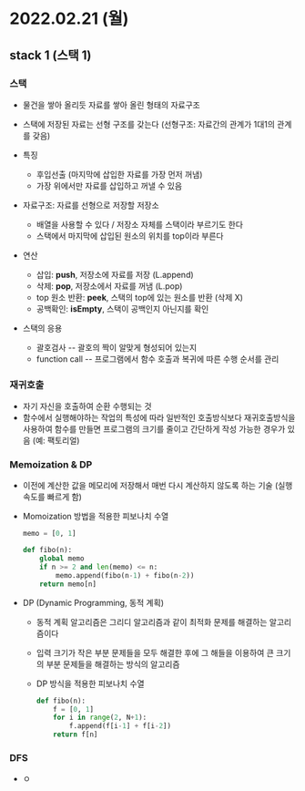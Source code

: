 # 2022.02.21 (월)

## stack 1 (스택 1)




### 스택

- 물건을 쌓아 올리듯 자료를 쌓아 올린 형태의 자료구조
- 스택에 저장된 자료는 선형 구조를 갖는다 (선형구조: 자료간의 관계가 1대1의 관계를 갖음)
- 특징
  - 후입선출 (마지막에 삽입한 자료를 가장 먼저 꺼냄)
  - 가장 위에서만 자료를 삽입하고 꺼낼 수 있음

- 자료구조: 자료를 선형으로 저장할 저장소
  - 배열을 사용할 수 있다 / 저장소 자체를 스택이라 부르기도 한다
  - 스택에서 마지막에 삽입된 원소의 위치를 top이라 부른다

- 연산
  - 삽입: **push**, 저장소에 자료를 저장 (L.append)
  - 삭제: **pop**, 저장소에서 자료를 꺼냄 (L.pop)
  - top 원소 반환: **peek**, 스택의 top에 있는 원소를 반환 (삭제 X)
  - 공백확인: **isEmpty**, 스택이 공백인지 아닌지를 확인

- 스택의 응용
  - 괄호검사 -- 괄호의 짝이 알맞게 형성되어 있는지
  - function call -- 프로그램에서 함수 호출과 복귀에 따른 수행 순서를 관리





### 재귀호출

- 자기 자신을 호출하여 순환 수행되는 것
- 함수에서 실행해야하는 작업의 특성에 따라 일반적인 호출방식보다 재귀호출방식을 사용하여 함수를 만들면 프로그램의 크기를 줄이고 간단하게 작성 가능한 경우가 있음 (예: 팩토리얼)



### Memoization & DP

- 이전에 계산한 값을 메모리에 저장해서 매번 다시 계산하지 않도록 하는 기술 (실행속도를 빠르게 함)

- Momoization 방법을 적용한 피보나치 수열

  ```python
  memo = [0, 1]
  
  def fibo(n):
      global memo
      if n >= 2 and len(memo) <= n:
          memo.append(fibo(n-1) + fibo(n-2))
      return memo[n]
  ```

- DP (Dynamic Programming, 동적 계획)

  - 동적 계획 알고리즘은 그리디 알고리즘과 같이 최적화 문제를 해결하는 알고리즘이다

  - 입력 크기가 작은 부분 문제들을 모두 해결한 후에 그 해들을 이용하여 큰 크기의 부분 문제들을 해결하는 방식의 알고리즘

  - DP 방식을 적용한 피보나치 수열

    ```python
    def fibo(n):
        f = [0, 1]
        for i in range(2, N+1):
            f.append(f[i-1] + f[i-2])
        return f[n]
    ```





### DFS

- ㅇ
